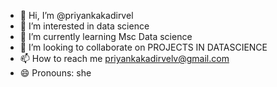 - 👋 Hi, I’m @priyankakadirvel
- 👀 I’m interested in data science
- 🌱 I’m currently learning Msc Data science
- 💞️ I’m looking to collaborate on PROJECTS IN DATASCIENCE
- 📫 How to reach me priyankakadirvelv@gmail.com
- 😄 Pronouns: she


<!---
priyankakadirvel/priyankakadirvel is a ✨ special ✨ repository because its `README.md` (this file) appears on your GitHub profile.
You can click the Preview link to take a look at your changes.
--->
